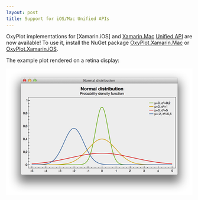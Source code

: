 ```yaml
---
layout: post
title: Support for iOS/Mac Unified APIs
---
```


OxyPlot implementations for [Xamarin.iOS] and [Xamarin.Mac] [Unified API] are now available! 
To use it, install the NuGet package [OxyPlot.Xamarin.Mac] or [OxyPlot.Xamarin.iOS].

The example plot rendered on a retina display:

![Example plot]

[Example plot]: /public/images/normal-distributions-mac.png
[Xamarin.Mac]: http://xamarin.com/platform
[Unified API]: http://developer.xamarin.com/guides/cross-platform/macios/unified/
[OxyPlot.Xamarin.iOS]: http://www.nuget.org/packages/OxyPlot.XamarinIOS
[OxyPlot.Xamarin.Mac]: http://www.nuget.org/packages/OxyPlot.Xamarin.Mac